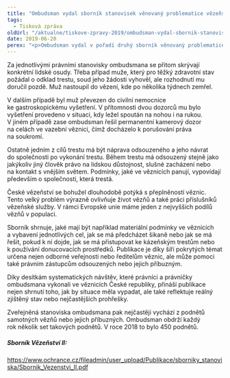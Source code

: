 ```yaml
---
title: "Ombudsman vydal sborník stanovisek věnovaný problematice vězeňství"
tags:
  - Tisková zpráva
oldUrl: "/aktualne/tiskove-zpravy-2019/ombudsman-vydal-sbornik-stanovisek-venovany-problematice-vezenstvi"
date: 2019-06-20
perex: "<p>Ombudsman vydal v pořadí druhý sborník věnovaný problematice vězeňství. Obsáhlá publikace shrnuje právní stanoviska ombudsmana k této problematice z let 2010 až 2018. Ombudsman se vězeňství věnuje již od svého vzniku a od roku 2006 pak provádí systematické návštěvy míst, kde jsou lidé omezeni na svobodě, kam patří také věznice. Ombudsman je ze zákona povinen dohlížet na to, aby ve věznicích nedocházelo k mučení, či jinému špatnému zacházení, aby byla respektována lidská důstojnost a aby život člověka odsouzeného k výkonu trestu odnětí svobody neztrácel smysl. Sborník proto přináší jednak výklad toho, co vyžaduje právní úprava a dále přináší výběr stanovisek ombudsmana za uplynulých deset let. </p>"
---
```


<!-- imported from the old website -->

<p>Za jednotlivými právními stanovisky ombudsmana se přitom skrývají konkrétní lidské osudy. Třeba případ muže, který pro těžký zdravotní stav požádal o odklad trestu, soud jeho žádosti vyhověl, ale rozhodnutí mu doručil pozdě. Muž nastoupil do vězení, kde po několika týdnech zemřel. </p> <p>V dalším případě byl muž převezen do civilní nemocnice ke gastroskopickému vyšetření. V přítomnosti dvou dozorců mu bylo vyšetření provedeno v situaci, kdy ležel spoután na nohou i na rukou. V jiném případě zase ombudsman řešil permanentní kamerový dozor na celách ve vazební věznici, čímž docházelo k porušování práva na soukromí. </p> <p>Ostatně jedním z cílů trestu má být náprava odsouzeného a jeho návrat do společnosti po vykonání trestu. Během trestu má odsouzený stejně jako jakýkoliv jiný člověk právo na lidskou důstojnost, slušné zacházení nebo na kontakt s vnějším světem. Podmínky, jaké ve věznicích panují, vypovídají především o společnosti, která trestá.</p> <p>České vězeňství se bohužel dlouhodobě potýká s přeplněností věznic. Tento velký problém výrazně ovlivňuje život vězňů a také práci příslušníků vězeňské služby. V rámci Evropské unie máme jeden z nejvyšších podílů vězňů v populaci.</p> <p>Sborník shrnuje, jaké mají být například materiální podmínky ve věznicích a vybavení jednotlivých cel, jak se má předcházet šikaně nebo jak se má řešit, pokud k ní dojde, jak se má přistupovat ke kázeňským trestům nebo k používání donucovacích prostředků. Publikace je díky šíři pokrytých témat určena nejen odborné veřejnosti nebo ředitelům věznic, ale může pomoci také právním zástupcům odsouzených nebo jejich příbuzným. </p> <p>Díky desítkám systematických návštěv, které právníci a právničky ombudsmana vykonali ve věznicích České republiky, přináší publikace nejen shrnutí toho, jak by situace měla vypadat, ale také reflektuje reálný zjištěný stav nebo nejčastějších prohřešky. </p> <p>Zveřejněná stanoviska ombudsmana pak nejčastěji vychází z podnětů samotných vězňů nebo jejich příbuzných. Ombudsman obdrží každý rok několik set takových podnětů. V roce 2018 to bylo 450 podnětů.</p> <h5>Sborník Vězeňství II:</h5> <p><a href="https://www.ochrance.cz/fileadmin/user_upload/Publikace/sborniky_stanoviska/Sbornik_Vezenstvi_II.pdf" target="_blank">https://www.ochrance.cz/fileadmin/user_upload/Publikace/sborniky_stanoviska/Sbornik_Vezenstvi_II.pdf</a></p>
